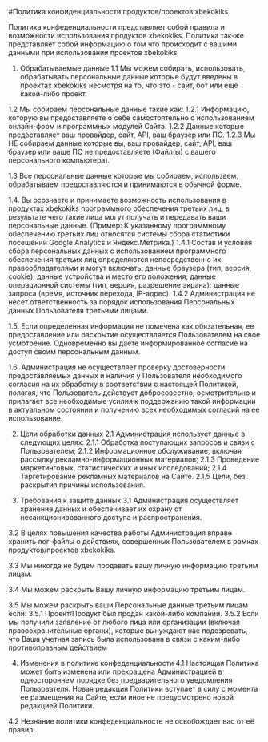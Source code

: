 #Политика конфиденциальности продуктов/проектов xbekokiks

Политика конфеденциальности представляет собой правила и возможности использования продуктов xbekokiks.
Политика так-же представляет собой информацию о том что происходит с вашими данными при использовании проектов xbekokiks

1. Обрабатываемые данные
1.1 Мы можем собирать, использовать, обрабатывать персональные данные которые будут введены в проектах xbekokiks несмотря на то, что это - сайт, бот или ещё какой-либо проект.

1.2 Мы собираем персональные данные такие как:
1.2.1 Информацию, которую вы предоставляете о себе самостоятельно с использованием онлайн-форм и программных модулей Сайта.
1.2.2 Данные которые предоставляет ваш провайдер, сайт, API, ваш браузер или ПО.
1.2.3 Мы НЕ собираем данные которые вы, ваш провайдер, сайт, API, ваш браузер или ваше ПО не предоставляете (Файл(ы) с вашего персонального компьютера).

1.3 Все персональные данные которые мы собираем, использвем, обрабатываем предоставляются и принимаются в обычной форме.

1.4. Вы осознаете и принимаете возможность использования в продуктах xbekokiks программного обеспечения третьих лиц, в результате чего такие лица могут получать и передавать ваши персональные данные. 
(Пример: К указанному программному обеспечению третьих лиц относятся системы сбора статистики посещений Google Analytics и Яндекс.Метрика.)
1.4.1 Состав и условия сбора персональных данных с использованием программного обеспечения третьих лиц определяются непосредственно их правообладателями и могут включать:
данные браузера (тип, версия, cookie);
данные устройства и место его положения;
данные операционной системы (тип, версия, разрешение экрана);
данные запроса (время, источник перехода, IP-адрес).
1.4.2 Администрация не несет ответственность за порядок использования Персональных данных Пользователя третьими лицами.

1.5. Если определенная информация не помечена как обязательная, ее предоставление или раскрытие осуществляется Пользователем на свое усмотрение. Одновременно вы даете информированное согласие на доступ своим персональным данным.

1.6. Администрация не осуществляет проверку достоверности предоставляемых данных и наличия у Пользователя необходимого согласия на их обработку в соответствии с настоящей Политикой, полагая, что Пользователь действует добросовестно, осмотрительно и прилагает все необходимые усилия к поддержанию такой информации в актуальном состоянии и получению всех необходимых согласий на ее использование.



2. Цели обработки данных
2.1 Администрация использует данные в следующих целях:
2.1.1 Обработка поступающих запросов и связи с Пользователем;
2.1.2 Информационное обслуживание, включая рассылку рекламно-информационных материалов;
2.1.3 Проведение маркетинговых, статистических и иных исследований;
2.1.4 Таргетирование рекламных материалов на Сайте.
2.1.5 Цели, без раскрытия причины использования.


3. Требования к защите данных
3.1 Администрация осуществляет хранение данных и обеспечивает их охрану от несанкционированного доступа и распространения.

3.2 В целях повышения качества работы Администрация вправе хранить лог-файлы о действиях, совершенных Пользователем в рамках продуктов/проектов xbekokiks.

3.3 Мы никогда не будем продавать вашу личную информацию третьим лицам. 

3.4 Мы можем раскрыть Вашу личную информацию третьим лицам.

3.5 Мы можем раскрыть ваши Персональные данные третьим лицам если:
3.5.1 Проект/Продукт был продан какой-либо компании.
3.5.2 Если мы получили заявление от любого лица или организации (включая правоохранительные органы),  которые вынуждают нас подозревать, что Ваша учетная запись была использована в связи с каким-либо противоправным действием

4. Изменения в политике конфеденциальности
4.1 Настоящая Политика может быть изменена или прекращена Администрацией в одностороннем порядке без предварительного уведомления Пользователя. Новая редакция Политики вступает в силу с момента ее размещения на Сайте, если иное не предусмотрено новой редакцией Политики.

4.2 Незнание политики конфеденциальносте не освобождает вас от её правил.
